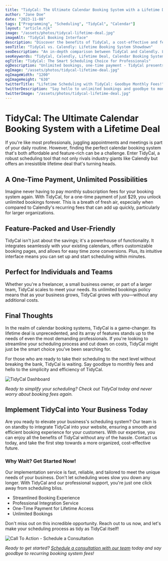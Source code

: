 ```yaml
---
title: "TidyCal: The Ultimate Calendar Booking System with a Lifetime Deal"
author: "Jane Doe"
date: "2023-11-08"
tags: ["Programming", "Scheduling", "TidyCal", "Calendar"]
layout: "article.njk"
image: "/assets/photos/tidycal-lifetime-deal.jpg"
imageAlt: "TidyCal Booking Interface"
description: "Discover the benefits of TidyCal, a cost-effective and feature-rich alternative to Calendly, offering a lifetime deal that's hard to pass up."
seoTitle: "TidyCal vs. Calendly: Lifetime Booking System Showdown"
seoDescription: "An in-depth comparison between TidyCal and Calendly. Learn why TidyCal's one-time payment offer for unlimited bookings is the smarter choice for your scheduling needs."
seoKeywords: "TidyCal, Calendly, Lifetime Deal, Calendar Booking System, Scheduling Software"
ogTitle: "TidyCal: The Smart Scheduling Choice for Professionals"
ogDescription: "Unlimited bookings, one-time payment - TidyCal presents a lifetime scheduling solution for professionals looking to streamline their appointments."
ogImage: "/assets/photos/tidycal-lifetime-deal.jpg"
ogImageWidth: "1200"
ogImageHeight: "630"
twitterTitle: "Lifetime Scheduling with TidyCal: Goodbye Monthly Fees!"
twitterDescription: "Say hello to unlimited bookings and goodbye to monthly fees with TidyCal's lifetime deal. A game-changer in professional scheduling."
twitterImage: "/assets/photos/tidycal-lifetime-deal.jpg"
---
```

# TidyCal: The Ultimate Calendar Booking System with a Lifetime Deal

If you're like most professionals, juggling appointments and meetings is part of your daily routine. However, finding the perfect calendar booking system that's both affordable and feature-rich can be a challenge. Enter TidyCal, a robust scheduling tool that not only rivals industry giants like Calendly but offers an irresistible lifetime deal that's turning heads.

## A One-Time Payment, Unlimited Possibilities

Imagine never having to pay monthly subscription fees for your booking system again. With TidyCal, for a one-time payment of just $29, you unlock unlimited bookings forever. This is a breath of fresh air, especially when compared to Calendly's recurring fees that can add up quickly, particularly for larger organizations.

## Feature-Packed and User-Friendly

TidyCal isn't just about the savings; it's a powerhouse of functionality. It integrates seamlessly with your existing calendars, offers customizable booking pages, and allows for easy time zone conversions. Plus, its intuitive interface means you can set up and start scheduling within minutes.

## Perfect for Individuals and Teams

Whether you're a freelancer, a small business owner, or part of a larger team, TidyCal scales to meet your needs. Its unlimited bookings policy means that as your business grows, TidyCal grows with you—without any additional costs.

## Final Thoughts

In the realm of calendar booking systems, TidyCal is a game-changer. Its lifetime deal is unprecedented, and its array of features stands up to the needs of even the most demanding professionals. If you're looking to streamline your scheduling process and cut down on costs, TidyCal might just be the smart choice you've been searching for.

For those who are ready to take their scheduling to the next level without breaking the bank, TidyCal is waiting. Say goodbye to monthly fees and hello to the simplicity and efficiency of TidyCal.

![TidyCal Dashboard](/images/tidycal-dashboard.jpg "TidyCal Dashboard")

*Ready to simplify your scheduling? Check out TidyCal today and never worry about booking fees again.*

## Implement TidyCal into Your Business Today

Are you ready to elevate your business's scheduling system? Our team is on standby to integrate TidyCal into your website, ensuring a smooth and efficient booking experience for your customers. With our expertise, you can enjoy all the benefits of TidyCal without any of the hassle. Contact us today, and take the first step towards a more organized, cost-effective future.

### Why Wait? Get Started Now!

Our implementation service is fast, reliable, and tailored to meet the unique needs of your business. Don't let scheduling woes slow you down any longer. With TidyCal and our professional support, you're just one click away from scheduling bliss.

- Streamlined Booking Experience
- Professional Integration Service
- One-Time Payment for Lifetime Access
- Unlimited Bookings

Don't miss out on this incredible opportunity. Reach out to us now, and let's make your scheduling process as tidy as TidyCal itself!

![Call To Action - Schedule a Consultation](/images/schedule-consultation-cta.jpg "Schedule Your Consultation Today")

*Ready to get started? [Schedule a consultation with our team](#) today and say goodbye to recurring booking system fees!*

[//]: # (End of blog post)